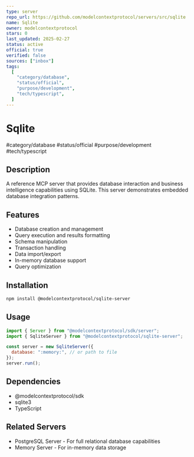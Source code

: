 ```yaml
---
type: server
repo_url: https://github.com/modelcontextprotocol/servers/src/sqlite
name: Sqlite
owner: modelcontextprotocol
stars: 0
last_updated: 2025-02-27
status: active
official: true
verified: false
sources: ["inbox"]
tags:
  [
    "category/database",
    "status/official",
    "purpose/development",
    "tech/typescript",
  ]
---
```


# Sqlite

#category/database #status/official #purpose/development #tech/typescript

## Description

A reference MCP server that provides database interaction and business intelligence capabilities using SQLite. This server demonstrates embedded database integration patterns.

## Features

- Database creation and management
- Query execution and results formatting
- Schema manipulation
- Transaction handling
- Data import/export
- In-memory database support
- Query optimization

## Installation

```bash
npm install @modelcontextprotocol/sqlite-server
```

## Usage

```javascript
import { Server } from "@modelcontextprotocol/sdk/server";
import { SqliteServer } from "@modelcontextprotocol/sqlite-server";

const server = new SqliteServer({
  database: ":memory:", // or path to file
});
server.run();
```

## Dependencies

- @modelcontextprotocol/sdk
- sqlite3
- TypeScript

## Related Servers

- PostgreSQL Server - For full relational database capabilities
- Memory Server - For in-memory data storage
